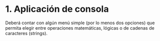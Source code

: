 # 1. Aplicación de consola

Deberá contar con algún menú simple (por lo menos dos opciones) que permita elegir entre operaciones matemáticas, lógicas o de cadenas de caracteres (strings).
